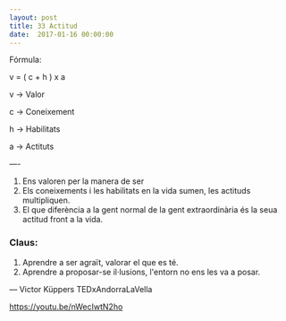 ```yaml
---
layout: post
title: 33 Actitud
date:  2017-01-16 00:00:00
---
```



Fórmula:

v = ( c + h ) x a

v → Valor

c → Coneixement

h → Habilitats

a → Actituts

—-

1. Ens valoren per la manera de ser
2. Els coneixements i les habilitats en la vida sumen, les actituds multipliquen.
3. El que diferència a la gent normal de la gent extraordinària és la seua actitud front a la vida.

### Claus:

1. Aprendre a ser agraït, valorar el que es té.
2. Aprendre a proposar-se il·lusions, l'entorn no ens les va a posar.

— Victor Küppers
TEDxAndorraLaVella

https://youtu.be/nWecIwtN2ho
